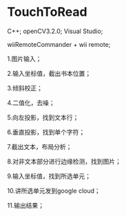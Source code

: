 # TouchToRead
C++;
openCV3.2.0;
Visual Studio;


wiiRemoteCommander + wii remote;



1.图片输入；

2.输入坐标值，截出书本位置；

3.倾斜校正；

4.二值化，去噪；

5.向左投影，找到文本行；

6.垂直投影，找到单个字符；

7.截出文本，布局分析；

8.对非文本部分进行边缘检测，找到图片；

9.输入坐标值，找到所选单元；

10.讲所选单元发到google cloud；

11.输出结果；
